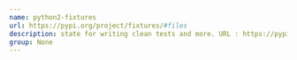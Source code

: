 ```yaml
---
name: python2-fixtures
url: https://pypi.org/project/fixtures/#files
description: state for writing clean tests and more. URL : https://pypi.org/project/fixtures/#files Groups : None
group: None
---
```

